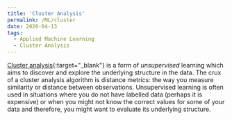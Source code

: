 ```yaml
---
title: 'Cluster Analysis'
permalink: /ML/cluster
date: 2020-04-13
tags:
  - Applied Machine Learning
  - Cluster Analysis
---
```


[Cluster analysis](/applied_ml/cluster.html){:target="_blank"} is a form of *unsupervised* learning which aims to discover and explore the underlying structure in the data. The crux of a cluster analysis algorithm is distance metrics: the way you measure similarity or distance between observations. Unsupervised learning is often used in situations where you do not have labelled data (perhaps it is expensive) or when you might not know the correct values for some of your data and therefore, you might want to evaluate its underlying structure.
